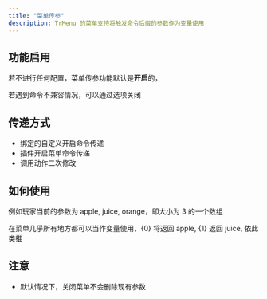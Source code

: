 ```yaml
---
title: "菜单传参"
description: TrMenu 的菜单支持将触发命令后缀的参数作为变量使用
---
```


## 功能启用

若不进行任何配置，菜单传参功能默认是**开启**的，

若遇到命令不兼容情况，可以通过选项关闭

## 传递方式

* 绑定的自定义开启命令传递
* 插件开启菜单命令传递
* 调用动作二次修改

## 如何使用

例如玩家当前的参数为 apple, juice, orange，即大小为 3 的一个数组

在菜单几乎所有地方都可以当作变量使用，{0} 将返回 apple, {1} 返回 juice, 依此类推

## 注意

* 默认情况下，关闭菜单不会删除现有参数

